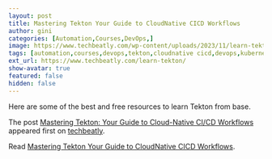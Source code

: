 ```yaml
---
layout: post
title: Mastering Tekton Your Guide to CloudNative CICD Workflows
author: gini
categories: [Automation,Courses,DevOps,]
image: https://www.techbeatly.com/wp-content/uploads/2023/11/learn-tekton-1024x576.png
tags: [automation,courses,devops,tekton,cloudnative cicd,devops,kubernetes,learn tekton,mastering tekton,tekton cicd,tekton cloud native,tekton free course,]
ext_url: https://www.techbeatly.com/learn-tekton/
show-avatar: true
featured: false
hidden: false
---
```


<p>Here are some of the best and free resources to learn Tekton from base.</p>
<p>The post <a href="https://www.techbeatly.com/learn-tekton/">Mastering Tekton: Your Guide to Cloud-Native CI/CD Workflows</a> appeared first on <a href="https://www.techbeatly.com">techbeatly</a>.</p>

Read [Mastering Tekton Your Guide to CloudNative CICD Workflows](https://www.techbeatly.com/learn-tekton/).